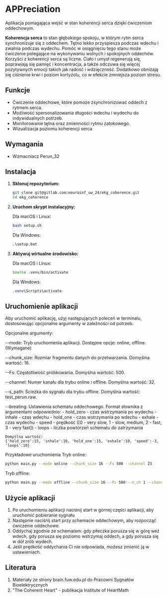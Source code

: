 # APPreciation
Aplikacja pomagająca wejść w stan koherencji serca dzięki ćwiczeniom oddechowym.

**Koherencja serca** to stan głębokiego spokoju, w którym rytm serca synchronizuje się z oddechem. Tętno lekko przyspiesza podczas wdechu i zwalnia podczas wydechu. Pomóc w osiągnięciu tego stanu może ćwiczenie polegające na wykonywaniu wolnych i spokojnych oddechów. Korzyści z koherencji serca są liczne. Ciało i umysł regenerują się, poprawiają się pamięć i koncentracja, a także odczuwa się więcej pozytywnych emocji takich jak radość i wdzięczność. Dodatkowo obniżają się ciśnienie krwi i poziom kortyzolu, co w efekcie zmniejsza poziom stresu.

## Funkcje
* Ćwiczenie oddechowe, które pomoże zsynchronizować oddech z rytmem serca.
* Możliwość spersonalizowania długości wdechu i wydechu do indywidualnych potrzeb.
* Monitorowanie tętna oraz zmienności rytmu zatokowego.
* Wizualizacja poziomu koherencji serca

## Wymagania
* Wzmacniacz Perun_32

## Instalacja

1. **Sklonuj repozytorium:**

   ```bash
   git clone git@gitlab.com:neuroinf_uw_24/ekg_coherence.git
   cd ekg_coherence
   ```

2. **Uruchom skrypt instalacyjny:**

    Dla macOS i Linux:
    ```bash
    bash setup.sh 
    ```
    Dla Windows:
    ```bat
    .\setup.bat      
    ```

3. **Aktywuj wirtualne środowisko:**

    Dla macOS i Linux:
    ```bash
    source .venv/bin/activate 
    ```
    Dla Windows:
    ```PowerShell
    .venv\Scripts\activate
    ```
## Uruchomienie aplikacji 
Aby uruchomić aplikację, użyj następujących poleceń w terminalu, dostosowując opcjonalne argumenty w zależności od potrzeb.

Opcjonalne argumenty:

--mode: Tryb uruchomienia aplikacji. Dostępne opcje: online, offline. (Wymagane)

--chunk_size: Rozmiar fragmentu danych do przetwarzania. Domyślna wartość: 16.

--Fs: Częstotliwość próbkowania. Domyślna wartość: 500.

--channel: Numer kanału dla trybu online i offline. Domyślna wartość: 32.

--s_path: Ścieżka do sygnału dla trybu offline. Domyślna wartość: test_perun.raw.

--breating: Ustawienia schematu oddechowego. Format słownika z argumentami odpowiednio:
    - hold_zero - czas wstrzymania po wydechu
    - inhale - czas wdechu
    - hold_one - czas wstrzymania po wdechu
    - exhale - czas wydechu
    - speed - prędkość ([0 - very slow, 1 - slow, medium, 2 - fast, 3 - very fast])
    - loops - liczba powtórzeń schematu do zatrzymania

    Domyślna wartość:
    {'hold_zero':15, 'inhale':10, 'hold_one':15, 'exhale':10, 'speed':-3, 'loops':10}

Przykładowe uruchomienia
Tryb online:

```bash
python main.py --mode online --chunk_size 16 --Fs 500 --channel 23
```

Tryb offline:

```bash
python main.py --mode offline --chunk_size 16 --Fs 500 --n_ch 1 --channel 0 --s_path test_perun.raw
```


## Użycie aplikacji
1. Po uruchomieniu aplikacji naciśnij start w górnej części aplikacji, aby uruchomić pobieranie sygnału
2. Następnie naciśnij start przy schemacie oddechowym, aby rozpocząć ćwiczenie oddechowe.
3. Oddychaj zgodnie ze schematem: gdy piłeczka porusza się w górę weź wdech, gdy porusza się poziomo wstrzymaj oddech, a gdy porusza się w dół zrób wydech.
4. Jeśli prędkość oddychania Ci nie odpowiada, możesz zmienić ją w ustawieniach.

## Literatura
1. Materiały ze strony brain.fuw.edu.pl do Pracowni Sygnałów Bioelektrycznych
2. "The Coherent Heart" - publikacja Institute of HeartMath